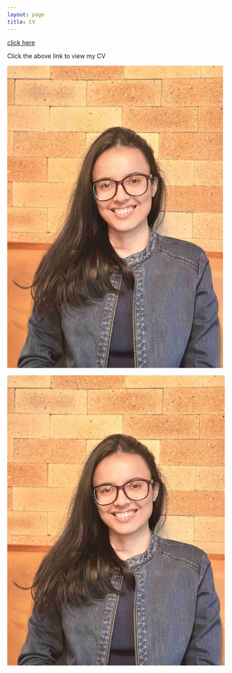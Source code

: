 ```yaml
---
layout: page
title: CV
---
```



[click here](https://maumitabhaumik.github.io/Bhaumik_CV__2023.pdf)

Click the above link to view my CV


<img src="CV_photo.jpg" width="500" height="700">





![Hyderabad](CV_photo.jpg)
